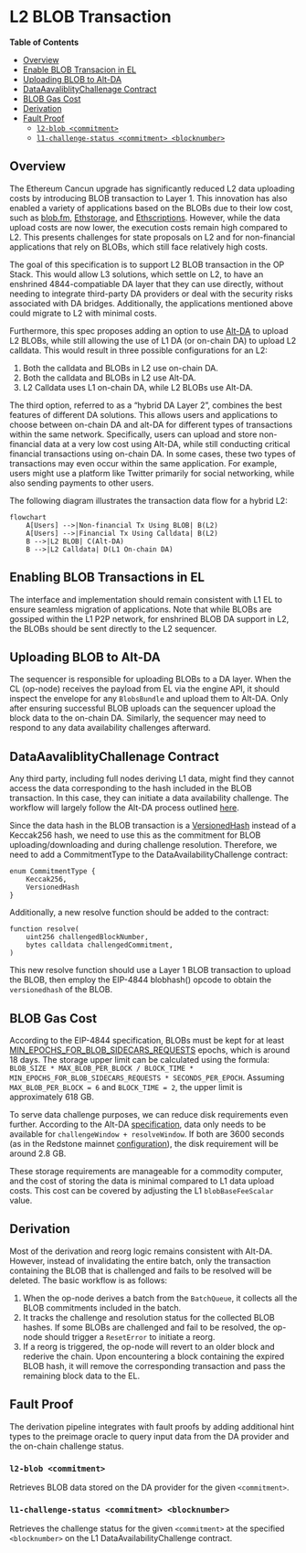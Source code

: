 # L2 BLOB Transaction

<!-- START doctoc generated TOC please keep comment here to allow auto update -->
<!-- DON'T EDIT THIS SECTION, INSTEAD RE-RUN doctoc TO UPDATE -->
**Table of Contents**

- [Overview](#overview)
- [Enable BLOB Transacion in EL](#enable-blob-transacion-in-el)
- [Uploading BLOB to Alt-DA](#uploading-blob-to-alt-da)
- [DataAavaliblityChallenage Contract](#dataaavaliblitychallenage-contract)
- [BLOB Gas Cost](#blob-gas-cost)
- [Derivation](#derivation)
- [Fault Proof](#fault-proof)
  - [`l2-blob <commitment>`](#l2-blob-commitment)
  - [`l1-challenge-status <commitment> <blocknumber>`](#l1-challenge-status-commitment-blocknumber)

<!-- END doctoc generated TOC please keep comment here to allow auto update -->

## Overview

The Ethereum Cancun upgrade has significantly reduced L2 data uploading costs by introducing BLOB transaction to Layer 1. This innovation has also enabled a variety of applications based on the BLOBs due to their low cost, such as [blob.fm](https://blob.fm/), [Ethstorage](https://ethstorage.io), and [Ethscriptions](https://ethscriptions.com/). However, while the data upload costs are now lower, the execution costs remain high compared to L2. This presents challenges for state proposals on L2 and for non-financial applications that rely on BLOBs, which still face relatively high costs.

The goal of this specification is to support L2 BLOB transaction in the OP Stack. This would allow L3 solutions, which settle on L2, to have an enshrined 4844-compatiable DA layer that they can use directly, without needing to integrate third-party DA providers or deal with the security risks associated with DA bridges. Additionally, the applications mentioned above could migrate to L2 with minimal costs.

Furthermore, this spec proposes adding an option to use [Alt-DA]((https://github.com/ethereum-optimism/specs/blob/main/specs/experimental/alt-da.md)) to upload L2 BLOBs, while still allowing the use of L1 DA  (or on-chain DA) to upload L2 calldata. This would result in three possible configurations for an L2:

1.	Both the calldata and BLOBs in L2 use on-chain DA.
2.	Both the calldata and BLOBs in L2 use Alt-DA.
3.	L2 Calldata uses L1 on-chain DA, while L2 BLOBs use Alt-DA.

The third option, referred to as a “hybrid DA Layer 2”, combines the best features of different DA solutions. This allows users and applications to choose between on-chain DA and alt-DA for different types of transactions within the same network. Specifically, users can upload and store non-financial data at a very low cost using Alt-DA, while still conducting critical financial transactions using on-chain DA. In some cases, these two types of transactions may even occur within the same application. For example, users might use a platform like Twitter primarily for social networking, while also sending payments to other users.

The following diagram illustrates the transaction data flow for a hybrid L2:
```mermaid
flowchart
    A[Users] -->|Non-financial Tx Using BLOB| B(L2)
    A[Users] -->|Financial Tx Using Calldata| B(L2)
    B -->|L2 BLOB| C(Alt-DA)
    B -->|L2 Calldata| D(L1 On-chain DA)
```

## Enabling BLOB Transactions in EL
The interface and implementation should remain consistent with L1 EL to ensure seamless migration of applications. Note that while BLOBs are gossiped within the L1 P2P network, for enshrined BLOB DA support in L2, the BLOBs should be sent directly to the L2 sequencer.

## Uploading BLOB to Alt-DA
The sequencer is responsible for uploading BLOBs to a DA layer. When the CL (op-node) receives the payload from EL via the engine API, it should inspect the envelope for any `BlobsBundle` and upload them to Alt-DA. Only after ensuring successful BLOB uploads can the sequencer upload the block data to the on-chain DA. Similarly, the sequencer may need to respond to any data availability challenges afterward.

## DataAavaliblityChallenage Contract
Any third party, including full nodes deriving L1 data, might find they cannot access the data corresponding to the hash included in the BLOB transaction. In this case, they can initiate a data availability challenge. The workflow will largely follow the Alt-DA process outlined [here](https://github.com/ethstorage/specs/blob/l2-blob/specs/experimental/alt-da.md#data-availability-challenge-contract).

Since the data hash in the BLOB transaction is a [VersionedHash](https://github.com/ethereum/EIPs/blob/master/EIPS/eip-4844.md#helpers) instead of a Keccak256 hash, we need to use this as the commitment for BLOB uploading/downloading and during challenge resolution. Therefore, we need to add a CommitmentType to the DataAvailabilityChallenge contract:

```solidity
enum CommitmentType {
    Keccak256,
    VersionedHash
}
```
Additionally, a new resolve function should be added to the contract:

```solidity
function resolve(
    uint256 challengedBlockNumber,
    bytes calldata challengedCommitment,
)
```
This new resolve function should use a Layer 1 BLOB transaction to upload the BLOB, then employ the EIP-4844 blobhash() opcode to obtain the `versionedhash` of the BLOB.

## BLOB Gas Cost
According to the EIP-4844 specification, BLOBs must be kept for at least [MIN_EPOCHS_FOR_BLOB_SIDECARS_REQUESTS](https://github.com/ethereum/consensus-specs/blob/4de1d156c78b555421b72d6067c73b614ab55584/configs/mainnet.yaml#L148) epochs, which is around 18 days. The storage upper limit can be calculated using the formula: `BLOB_SIZE * MAX_BLOB_PER_BLOCK / BLOCK_TIME * MIN_EPOCHS_FOR_BLOB_SIDECARS_REQUESTS * SECONDS_PER_EPOCH`. Assuming `MAX_BLOB_PER_BLOCK = 6` and `BLOCK_TIME = 2`, the upper limit is approximately 618 GB.

To serve data challenge purposes, we can reduce disk requirements even further. According to the Alt-DA [specification](https://github.com/ethereum-optimism/specs/blob/main/specs/experimental/alt-da.md#data-availability-challenge-contract), data only needs to be available for `challengeWindow + resolveWindow`. If both are 3600 seconds (as in the Redstone mainnet [configuration](https://etherscan.io/address/0x97a2da87d3439b172e6dd027220e01c9cb565b80#readProxyContract)), the disk requirement will be around 2.8 GB.

These storage requirements are manageable for a commodity computer, and the cost of storing the data is minimal compared to L1 data upload costs. This cost can be covered by adjusting the L1 `blobBaseFeeScalar` value.

## Derivation
Most of the derivation and reorg logic remains consistent with Alt-DA. However, instead of invalidating the entire batch, only the transaction containing the BLOB that is challenged and fails to be resolved will be deleted. The basic workflow is as follows:

1. When the op-node derives a batch from the `BatchQueue`, it collects all the BLOB commitments included in the batch.
2. It tracks the challenge and resolution status for the collected BLOB hashes. If some BLOBs are challenged and fail to be resolved, the op-node should trigger a `ResetError` to initiate a reorg.
3. If a reorg is triggered, the op-node will revert to an older block and rederive the chain. Upon encountering a block containing the expired BLOB hash, it will remove the corresponding transaction and pass the remaining block data to the EL.

## Fault Proof
The derivation pipeline integrates with fault proofs by adding additional hint types to the preimage oracle to query input data from the DA provider and the on-chain challenge status.

### `l2-blob <commitment>`

Retrieves BLOB data stored on the DA provider for the given `<commitment>`.

### `l1-challenge-status <commitment> <blocknumber>`

Retrieves the challenge status for the given `<commitment>` at the specified `<blocknumber>` on the L1 DataAvailabilityChallenge contract.
